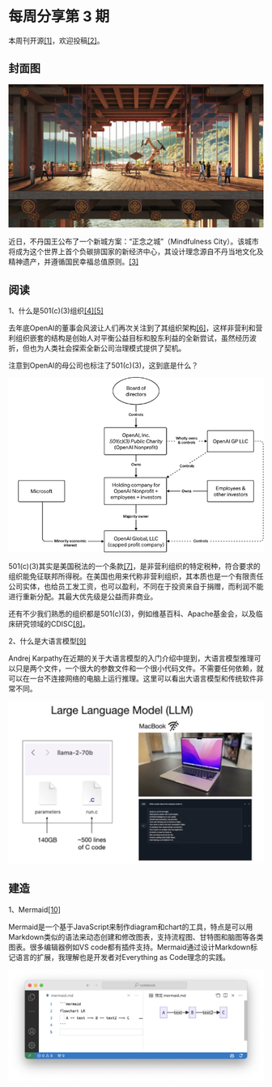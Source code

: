 # 每周分享第 3 期

本周刊开源[[1]](https://github.com/hp-yu/weekly)，欢迎投稿[[2]](https://github.com/hp-yu/weekly/issues)。

## 封面图

![](/attachments/2024-01-07-23-19-53.png)

近日，不丹国王公布了一个新城方案：“正念之城”（Mindfulness City）。该城市将成为这个世界上首个负碳排国家的新经济中心，其设计理念源自不丹当地文化及精神遗产，并遵循国民幸福总值原则。[[3]](https://www.archiposition.com/items/556f794563)

## 阅读

1、什么是501(c)(3)组织[[4]](https://www.xiaoyuzhoufm.com/episode/657fe1164fdd80f15e22042e)[[5]](https://www.dedao.cn/course/article?id=D4vE8rn63yN5JA5GWlJOpoPzG0MdqB)

去年底OpenAI的董事会风波让人们再次关注到了其组织架构[[6]](https://openai.com/our-structure)，这样非营利和营利组织嵌套的结构是创始人对平衡公益目标和股东利益的全新尝试，虽然经历波折，但也为人类社会探索全新公司治理模式提供了契机。

注意到OpenAI的母公司也标注了501(c)(3)，这到底是什么？

![](/attachments/2023-12-25-22-11-29.png)

501(c)(3)其实是美国税法的一个条款[[7]](https://www.irs.gov/charities-non-profits/charitable-organizations/exemption-requirements-501c3-organizations)，是非营利组织的特定税种，符合要求的组织能免征联邦所得税。在美国也用来代称非营利组织，其本质也是一个有限责任公司实体，也给员工发工资，也可以盈利，不同在于投资来自于捐赠，而利润不能进行重新分配。其最大优先级是公益而非商业。

还有不少我们熟悉的组织都是501(c)(3)，例如维基百科、Apache基金会，以及临床研究领域的CDISC[[8]](https://www.cdisc.org/news/cdisc-fact-sheet)。

2、什么是大语言模型[[9]](https://mp.weixin.qq.com/s/fmb4nvIEA9AC-5JpNPWN7Q)

Andrej Karpathy在近期的关于大语言模型的入门介绍中提到，大语言模型推理可以只是两个文件，一个很大的参数文件和一个很小代码文件。不需要任何依赖，就可以在一台不连接网络的电脑上运行推理。这里可以看出大语言模型和传统软件非常不同。

![](/attachments/2024-01-07-21-24-45.png)

## 建造

1、Mermaid[[10]](https://mermaid.js.org/)

Mermaid是一个基于JavaScript来制作diagram和chart的工具，特点是可以用Markdown类似的语法来动态创建和修改图表，支持流程图、甘特图和脑图等各类图表。很多编辑器例如VS code都有插件支持。Mermaid通过设计Markdown标记语言的扩展，我理解也是开发者对Everything as Code理念的实践。

![](/attachments/2024-01-07-22-05-23.png)

